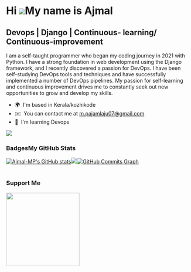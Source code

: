Hi ![](https://user-images.githubusercontent.com/18350557/176309783-0785949b-9127-417c-8b55-ab5a4333674e.gif)My name is Ajmal
=============================================================================================================================

Devops | Django | Continuous- learning/ Continuous-improvement
--------------------------------------------------------------

I am a self-taught programmer who began my coding journey in 2021 with Python. I have a strong foundation in web development using the Django framework, and I recently discovered a passion for DevOps. I have been self-studying DevOps tools and techniques and have successfully implemented a number of DevOps pipelines. My passion for self-learning and continuous improvement drives me to constantly seek out new opportunities to grow and develop my skills.

*   🌍  I'm based in Kerala/kozhikode
*   ✉️  You can contact me at [m.pajamlaju07@gmail.com](mailto:m.pajamlaju07@gmail.com)
*   🧠  I'm learning Devops

<a href="https://www.github.com/Ajmal-MP" target="_blank" rel="noreferrer"><img src="https://img.shields.io/github/followers/Ajmal-MP?logo=github&style=for-the-badge&color=0891b2&labelColor=1c1917" /></a>
                  
<p align="left">
                          
### Badges<b>My GitHub Stats</b>
<a href="http://www.github.com/Ajmal-MP"><img src="https://github-readme-stats.vercel.app/api?username=Ajmal-MP&show_icons=true&hide=&count_private=true&title_color=0891b2&text_color=ffffff&icon_color=0891b2&bg_color=1c1917&hide_border=true&show_icons=true" alt="Ajmal-MP's GitHub stats" /></a><a href="http://www.github.com/Ajmal-MP"><img src="https://github-readme-streak-stats.herokuapp.com/?user=Ajmal-MP&stroke=ffffff&background=1c1917&ring=0891b2&fire=0891b2&currStreakNum=ffffff&currStreakLabel=0891b2&sideNums=ffffff&sideLabels=ffffff&dates=ffffff&hide_border=true"  /></a><a href="http://www.github.com/Ajmal-MP"><img src="https://github-readme-activity-graph.cyclic.app/graph?username=Ajmal-MP&bg_color=1c1917&color=ffffff&line=0891b2&point=ffffff&area_color=1c1917&area=true&hide_border=true&custom_title=GitHub%20Commits%20Graph" alt="GitHub Commits Graph" /></a><br /><br />
### Support Me
<a href="https://www.buymeacoffee.com/ajmalaju"><img src="https://cdn.buymeacoffee.com/buttons/v2/default-yellow.png" width="200" /></a>
